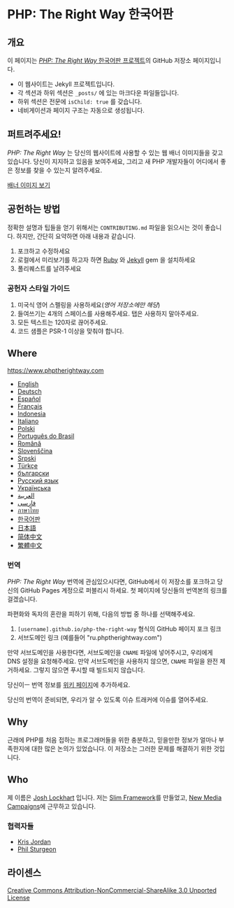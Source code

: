 # PHP: The Right Way 한국어판

## 개요

이 페이지는 [_PHP: The Right Way_ 한국어판 프로젝트](http://modernpug.github.io/php-the-right-way/)의 GitHub 저장소 페이지입니다.

* 이 웹사이트는 Jekyll 프로젝트입니다.
* 각 섹션과 하위 섹션은 `_posts/` 에 있는 마크다운 파일들입니다.
* 하위 섹션은 전문에 `isChild: true` 를 갖습니다.
* 네비게이션과 페이지 구조는 자동으로 생성됩니다.

## 퍼트려주세요!

_PHP: The Right Way_ 는 당신의 웹사이트에 사용할 수 있는 웹 배너 이미지들을 갖고 있습니다. 당신이 지지하고 있음을 보여주세요,
그리고 새 PHP 개발자들이 어디에서 좋은 정보를 찾을 수 있는지 알려주세요.

[배너 이미지 보기](http://www.phptherightway.com/banners.html)

## 공헌하는 방법

정확한 설명과 팁들을 얻기 위해서는 `CONTRIBUTING.md` 파일을 읽으시는 것이 좋습니다. 하지만, 간단히 요약하면 아래 내용과 같습니다. 

1. 포크하고 수정하세요
2. 로컬에서 미리보기를 하고자 하면 [Ruby](https://rvm.io/rvm/install/) 와 [Jekyll](https://github.com/mojombo/jekyll/) gem 을 설치하세요
3. 풀리퀘스트를 날려주세요

### 공헌자 스타일 가이드

1. 미국식 영어 스펠링을 사용하세요(*영어 저장소에만 해당*)
2. 들여쓰기는 4개의 스페이스를 사용해주세요. 탭은 사용하지 말아주세요.
3. 모든 텍스트는 120자로 끊어주세요.
4. 코드 샘플은 PSR-1 이상을 맞춰야 합니다.

## Where

<https://www.phptherightway.com>

* [English](https://www.phptherightway.com)
* [Deutsch](https://rwetzlmayr.github.io/php-the-right-way)
* [Español](https://phpdevenezuela.github.io/php-the-right-way)
* [Français](https://eilgin.github.io/php-the-right-way/)
* [Indonesia](https://id.phptherightway.com)
* [Italiano](https://it.phptherightway.com)
* [Polski](https://pl.phptherightway.com)
* [Português do Brasil](https://br.phptherightway.com)
* [Română](https://bgui.github.io/php-the-right-way/)
* [Slovenščina](https://sl.phptherightway.com)
* [Srpski](https://phpsrbija.github.io/php-the-right-way/)
* [Türkçe](https://hkulekci.github.io/php-the-right-way/)
* [български](https://bg.phptherightway.com)
* [Русский язык](https://getjump.github.io/ru-php-the-right-way)
* [Українська](https://iflista.github.io/php-the-right-way/)
* [العربية](https://adaroobi.github.io/php-the-right-way/)
* [فارسى](https://novid.github.io/php-the-right-way/)
* [ภาษาไทย](https://apzentral.github.io/php-the-right-way/)
* [한국어판](https://modernpug.github.io/php-the-right-way)
* [日本語](https://ja.phptherightway.com)
* [简体中文](https://laravel-china.github.io/php-the-right-way/)
* [繁體中文](https://laravel-taiwan.github.io/php-the-right-way)

### 번역

_PHP: The Right Way_ 번역에 관심있으시다면, GitHub에서 이 저장소를 포크하고 당신의 GitHub Pages 계정으로 퍼블리시 하세요.
첫 페이지에 당신들의 번역본의 링크를 걸겠습니다.

파편화와 독자의 혼란을 피하기 위해, 다음의 방법 중 하나를 선택해주세요.

1. `[username].github.io/php-the-right-way` 형식의 GitHub 페이지 포크 링크
2. 서브도메인 링크 (예를들어 "ru.phptherightway.com")

만약 서브도메인을 사용한다면, 서브도메인을 `CNAME` 파일에 넣어주시고, 우리에게 DNS 설정을 요청해주세요. 만약 서브도메인을 사용하지 않으면,
`CNAME` 파일을 완전 제거하세요. 그렇지 않으면 푸시할 때 빌드되지 않습니다.

당신이ㅡ 번역 정보를 [위키 페이지](https://github.com/codeguy/php-the-right-way/wiki/Translations)에 추가하세요.

당신의 번역이 준비되면, 우리가 알 수 있도록 이슈 트래커에 이슈를 열어주세요.

## Why

근래에 PHP를 처음 접하는 프로그래머들을 위한 충분하고, 믿을만한 정보가 얼마나 부족한지에 대한 많은 논의가 있었습니다.
이 저장소는 그러한 문제를 해결하기 위한 것입니다.

## Who

제 이름은 [Josh Lockhart](https://twitter.com/codeguy) 입니다. 저는 [Slim Framework](https://www.slimframework.com/)를 만들었고,
[New Media Campaigns](https://www.newmediacampaigns.com/)에 근무하고 있습니다.

### 협력자들

* [Kris Jordan](https://krisjordan.com/)
* [Phil Sturgeon](https://philsturgeon.co.uk/)

## 라이센스

[Creative Commons Attribution-NonCommercial-ShareAlike 3.0 Unported License](https://creativecommons.org/licenses/by-nc-sa/3.0/)
